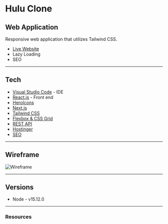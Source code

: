 # Hulu Clone

## Web Application

Responsive web application that utilizes Tailwind CSS.
- [Live Website]()
- Lazy Loading
- SEO

---

## Tech

- [Visual Studio Code](https://code.visualstudio.com/) - IDE
- [React.js](https://reactjs.org/docs/hello-world.html) - Front end
- [HeroIcons](https://heroicons.com/)
- [Next.js](https://nextjs.org/)
- [Tailwind CSS](https://tailwindcss.com/)
- [Flexbox & CSS Grid]()
- [REST API]()
- [Hostinger]()
- [SEO]()

---

## Wireframe

![Wireframe]()

---

## Versions

- Node - v15.12.0

---

### Resources
